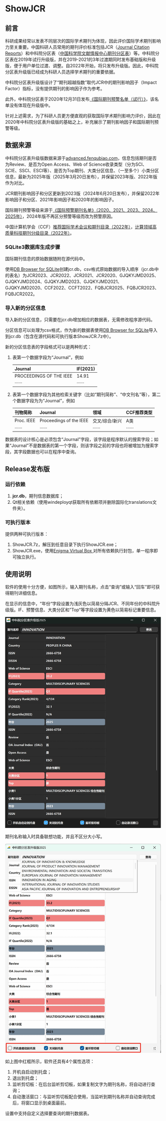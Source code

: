 # ShowJCR

## 前言

科研成果经常以发表不同层次的国际学术期刊为体现，因此评价国际学术期刊影响力至关重要。中国科研人员常用的期刊评价标准包括JCR（[Journal Citation Reports](https://jcr.clarivate.com/)）和中科院分区表（[中国科学院文献情报中心期刊分区表](http://www.fenqubiao.com/)）等。中科院分区表在2019年试行升级版，并在2019-2021的3年过渡期同时发布基础版和升级版，便于用户单位过渡、调整。自2022年开始，将只发布升级版。因此，中科院分区表升级版已经成为科研人员选择学术期刊的重要依据。

中科院分区表升级版设计了“期刊超越指数”取代JCR中的期刊影响因子（Impact Factor）指标，没有提供期刊的影响因子作为参考。

此外，中科院分区表于2020年12月31日发布[《国际期刊预警名单（试行）》](https://mp.weixin.qq.com/s/xbyJFtR2lezv6CyRrkxsdA)，该名单没有体现在升级版中。

针对上述需求，为了科研人员更方便直观的获取国际学术期刊影响力评价，因此在2020年中科院分区表升级版的基础之上，补充展示了期刊影响因子和国际期刊预警等级。

## 数据来源

中科院分区表升级版数据来源于[advanced.fenqubiao.com](http://advanced.fenqubiao.com)，信息包括期刊是否为Review、是否为Open Access、Web of Science收录类型（分为SCI、SCIE、SSCI、ESCI等）、是否为Top期刊、大类分区信息、（一至多个）小类分区信息，最新为2025年版（2025年3月20日发布），并保留2023年版、2022年版作为对比。

JCR期刊影响因子和分区更新到2023版（2024年6月20日发布），并保留2022年影响因子和分区、2021年影响因子和2020年的影响因子。

国际期刊预警等级来源于[《国际预警期刊名单》（2020、2021、2023、2024、2025年）](https://ewl.fenqubiao.com/#/README)，2024年版不再区分预警等级而改为预警原因。

中国计算机学会（CCF）[推荐国际学术会议和期刊目录（2022年）](https://www.ccf.org.cn/Academic_Evaluation/By_category/)，[计算领域高质量科技期刊分级目录（2022年）](https://www.ccf.org.cn/ccftjgjxskwml/)。

### SQLite3数据库生成步骤

国际期刊信息的原始数据随附在源代码中。

使用[DB Browser for SQLite](https://sqlitebrowser.org/)创建jcr.db，csv格式原始数据的导入顺序（jcr.db中的表名）为JCR2023、JCR2022、JCR2021、JCR2020、GJQKYJMD2025、GJQKYJMD2024、GJQKYJMD2023、GJQKYJMD2021、GJQKYJMD2020、CCF2022、CCFT2022、FQBJCR2025、FQBJCR2023、FQBJCR2022。

### 导入新的分区信息

导入新的分区信息，只需要在jcr.db增加相应的数据表，无需修改程序源代码。

分区信息可以处理为csv格式，作为新的数据表使用[DB Browser for SQLite](https://sqlitebrowser.org/)导入到jcr.db（包含在源代码和可执行版本ShowJCR.7z中）。

新的分区信息表的字段格式可以是两种形式：

1. 表第一个数据字段为“Journal”，例如

   | Journal                  | IF(2021) |
   | ------------------------ | -------- |
   | PROCEEDINGS OF THE  IEEE | 14.91    |
   | ······                   | ······   |

2. 表第一个数据字段为其他检索关键字（比如“期刊简称”、“中文刊名”等），第二个数据字段为为“Journal”，例如

   | 刊物简称   | Journal                 | 领域           | CCF推荐类型 |
   | ---------- | ----------------------- | -------------- | ----------- |
   | Proc. IEEE | Proceedings of the IEEE | 交叉/综合/新兴 | A类         |
   | ······     | ······                  | ······         | ······      |

数据表的设计核心是必须包含“Journal”字段，该字段是程序默认的搜索字段；如果“Journal”不是数据表的第一个字段，则该字段之前的字段也将被增加为搜索字段，其字段数据也可以在程序中查询。

## Release发布版

### 运行依赖

1. **jcr.db**，期刊信息数据库；
2. Qt相关依赖（使用windeployqt获取所有依赖项并删除国际化translations文件夹）。

### 可执行版本

提供两种可执行版本：

1. ShowJCR.7z，解压到任意目录下执行ShowJCR.exe；
2. ShowJCR.exe，使用[Enigma Virtual Box ](http://www.enigmaprotector.com/)对所有依赖执行封包，单一程序即可独立执行。

## 使用说明

软件的使用十分方便，如图所示，输入期刊名称，点击“查询”或输入“回车”即可获得期刊详细信息。

在显示的信息中，“年份“字段设置为浅灰色以简易分隔JCR、不同年份的中科院升级版。IF、预警信息、大类分区和”Top“等字段设置为黄色以简易标记重要信息。

![image1](README.assets/image1.png)

期刊名称输入时具备联想功能，并且不区分大小写。

![image2](README.assets/image2.png)

如上图中红框所示，软件还具有4个属性选项：

1. 开机自启动到托盘；
2. 退出到托盘；
3. 监听剪切板：在后台监听剪切板，如果复制文字为期刊名称，将自动进行查询；
4. 自动激活窗口：与监听剪切板配合使用，当监听到期刊名称并自动查询完成后，将窗口显示到桌面最前。

设置中支持自定义选择要查询的期刊数据表。
